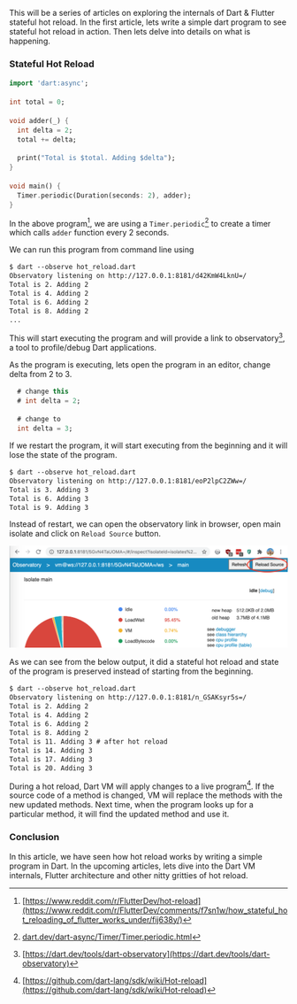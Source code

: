 <!--
.. title: How Dart, Flutter Stateful Hot Reload Work? - Part 1
.. slug: how-dart-flutter-hot-reload-work-part-1
.. date: 2020-06-30 19:17:20 UTC+05:30
.. tags: dart, featured
.. category: programming
.. link:
.. description: How do Dart/Flutter stateful hot reload work internally?
.. type: text
-->


This will be a series of articles on exploring the internals of Dart & Flutter stateful hot reload. In the first article, lets write a simple dart program to see stateful hot reload in action. Then lets delve into details on what is happening.


### Stateful Hot Reload


```dart
import 'dart:async';

int total = 0;

void adder(_) {
  int delta = 2;
  total += delta;

  print("Total is $total. Adding $delta");
}

void main() {
  Timer.periodic(Duration(seconds: 2), adder);
}
```

In the above program[^program], we are using a `Timer.periodic`[^periodic] to create a timer which calls `adder` function every 2 seconds.

We can run this program from command line using

```
$ dart --observe hot_reload.dart
Observatory listening on http://127.0.0.1:8181/d42KmW4LknU=/
Total is 2. Adding 2
Total is 4. Adding 2
Total is 6. Adding 2
Total is 8. Adding 2
...
```

This will start executing the program and will provide a link to observatory[^observatory], a tool to profile/debug Dart applications.

As the program is executing, lets open the program in an editor, change delta from 2 to 3.

```dart
  # change this
  # int delta = 2;

  # change to
  int delta = 3;
```

If we restart the program, it will start executing from the beginning and it will lose the state of the program.

```
$ dart --observe hot_reload.dart
Observatory listening on http://127.0.0.1:8181/eoP2lpC2ZWw=/
Total is 3. Adding 3
Total is 6. Adding 3
Total is 9. Adding 3
```

Instead of restart, we can open the observatory link in browser, open main isolate and click on `Reload Source` button.

<img src="/images/dart-vm.png" />

As we can see from the below output, it did a stateful hot reload and state of the program is preserved instead of starting from the beginning.

```
$ dart --observe hot_reload.dart
Observatory listening on http://127.0.0.1:8181/n_GSAKsyr5s=/
Total is 2. Adding 2
Total is 4. Adding 2
Total is 6. Adding 2
Total is 8. Adding 2
Total is 11. Adding 3 # after hot reload
Total is 14. Adding 3
Total is 17. Adding 3
Total is 20. Adding 3
```

During a hot reload, Dart VM will apply changes to a live program[^hot]. If the source code of a method is changed, VM will replace the methods with the new updated methods. Next time, when the program looks up for a particular method, it will find the updated method and use it.


### Conclusion

In this article, we have seen how hot reload works by writing a simple program in Dart. In the upcoming articles, lets dive into the Dart VM internals, Flutter architecture and other nitty gritties of hot reload.

[^program]: [https://www.reddit.com/r/FlutterDev/hot-reload](https://www.reddit.com/r/FlutterDev/comments/f7sn1w/how_stateful_hot_reloading_of_flutter_works_under/fij638y/)

[^periodic]: [dart.dev/dart-async/Timer/Timer.periodic.html](https://api.dart.dev/stable/2.8.4/dart-async/Timer/Timer.periodic.html)

[^observatory]: [https://dart.dev/tools/dart-observatory](https://dart.dev/tools/dart-observatory)

[^hot]: [https://github.com/dart-lang/sdk/wiki/Hot-reload](https://github.com/dart-lang/sdk/wiki/Hot-reload)
